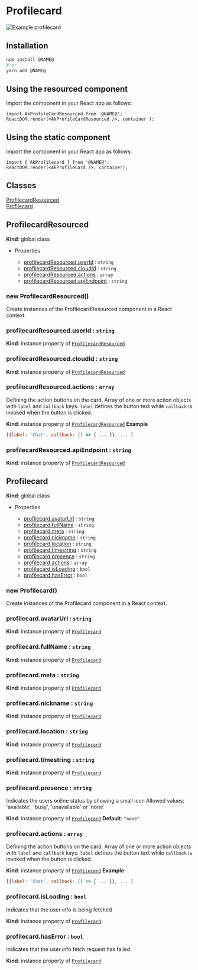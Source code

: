 # Profilecard

![Example profilecard](https://i.imgur.com/A8o1MIQ.png)

## Installation

```sh
npm install @NAME@
# or
yarn add @NAME@
```

## Using the resourced component

Import the component in your React app as follows:

```
import AkProfileCardResourced from '@NAME@';
ReactDOM.render(<AkProfileCardResourced />, container );
```

## Using the static component

Import the component in your React app as follows:

```
import { AkProfilecard } from '@NAME@';
ReactDOM.render(<AkProfileCard />, container);
```

## Classes

<dl>
<dt><a href="#ProfilecardResourced">ProfilecardResourced</a></dt>
<dd></dd>
<dt><a href="#Profilecard">Profilecard</a></dt>
<dd></dd>
</dl>

<a name="ProfilecardResourced"></a>

## ProfilecardResourced
**Kind**: global class
* Properties

    *  [profilecardResourced.userId](#ProfilecardResourced+userId) : <code>string</code>
    *  [profilecardResourced.cloudId](#ProfilecardResourced+cloudId) : <code>string</code>
    *  [profilecardResourced.actions](#ProfilecardResourced+actions) : <code>array</code>
    *  [profilecardResourced.apiEndpoint](#ProfilecardResourced+apiEndpoint) : <code>string</code>

<a name="new_ProfilecardResourced_new"></a>

### new ProfilecardResourced()
Create instances of the ProfilecardResourced component in a React context.

<a name="ProfilecardResourced+userId"></a>

### profilecardResourced.userId : <code>string</code>
**Kind**: instance property of <code>[ProfilecardResourced](#ProfilecardResourced)</code>
<a name="ProfilecardResourced+cloudId"></a>

### profilecardResourced.cloudId : <code>string</code>
**Kind**: instance property of <code>[ProfilecardResourced](#ProfilecardResourced)</code>
<a name="ProfilecardResourced+actions"></a>

### profilecardResourced.actions : <code>array</code>
Defining the action buttons on the card.
Array of one or more action objects with `label` and `callback` keys.
`label` defines the button text while `callback` is invoked when
the button is clicked.

**Kind**: instance property of <code>[ProfilecardResourced](#ProfilecardResourced)</code>
**Example**
```js
[{label: 'Chat', callback: () => { ... }}, ... ]
```
<a name="ProfilecardResourced+apiEndpoint"></a>

### profilecardResourced.apiEndpoint : <code>string</code>
**Kind**: instance property of <code>[ProfilecardResourced](#ProfilecardResourced)</code>
<a name="Profilecard"></a>

## Profilecard
**Kind**: global class
* Properties

    *  [profilecard.avatarUrl](#Profilecard+avatarUrl) : <code>string</code>
    *  [profilecard.fullName](#Profilecard+fullName) : <code>string</code>
    *  [profilecard.meta](#Profilecard+meta) : <code>string</code>
    *  [profilecard.nickname](#Profilecard+nickname) : <code>string</code>
    *  [profilecard.location](#Profilecard+location) : <code>string</code>
    *  [profilecard.timestring](#Profilecard+timestring) : <code>string</code>
    *  [profilecard.presence](#Profilecard+presence) : <code>string</code>
    *  [profilecard.actions](#Profilecard+actions) : <code>array</code>
    *  [profilecard.isLoading](#Profilecard+isLoading) : <code>bool</code>
    *  [profilecard.hasError](#Profilecard+hasError) : <code>bool</code>

<a name="new_Profilecard_new"></a>

### new Profilecard()
Create instances of the Profilecard component in a React context.

<a name="Profilecard+avatarUrl"></a>

### profilecard.avatarUrl : <code>string</code>
**Kind**: instance property of <code>[Profilecard](#Profilecard)</code>
<a name="Profilecard+fullName"></a>

### profilecard.fullName : <code>string</code>
**Kind**: instance property of <code>[Profilecard](#Profilecard)</code>
<a name="Profilecard+meta"></a>

### profilecard.meta : <code>string</code>
**Kind**: instance property of <code>[Profilecard](#Profilecard)</code>
<a name="Profilecard+nickname"></a>

### profilecard.nickname : <code>string</code>
**Kind**: instance property of <code>[Profilecard](#Profilecard)</code>
<a name="Profilecard+location"></a>

### profilecard.location : <code>string</code>
**Kind**: instance property of <code>[Profilecard](#Profilecard)</code>
<a name="Profilecard+timestring"></a>

### profilecard.timestring : <code>string</code>
**Kind**: instance property of <code>[Profilecard](#Profilecard)</code>
<a name="Profilecard+presence"></a>

### profilecard.presence : <code>string</code>
Indicates the users online status by showing a small icon
Allowed values: 'available', 'busy', 'unavailable' or 'none'

**Kind**: instance property of <code>[Profilecard](#Profilecard)</code>
**Default**: <code>&quot;none&quot;</code>
<a name="Profilecard+actions"></a>

### profilecard.actions : <code>array</code>
Defining the action buttons on the card.
Array of one or more action objects with `label` and `callback` keys.
`label` defines the button text while `callback` is invoked when
the button is clicked.

**Kind**: instance property of <code>[Profilecard](#Profilecard)</code>
**Example**
```js
[{label: 'Chat', callback: () => { ... }}, ... ]
```
<a name="Profilecard+isLoading"></a>

### profilecard.isLoading : <code>bool</code>
Indicates that the user info is being fetched

**Kind**: instance property of <code>[Profilecard](#Profilecard)</code>
<a name="Profilecard+hasError"></a>

### profilecard.hasError : <code>bool</code>
Indicates that the user info fetch request has failed

**Kind**: instance property of <code>[Profilecard](#Profilecard)</code>